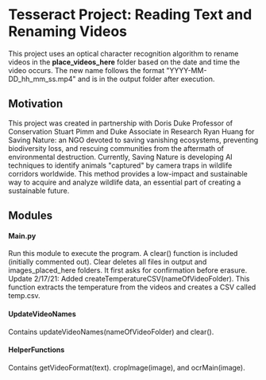# Tesseract Project: Reading Text and Renaming Videos
This project uses an optical character recognition algorithm to rename videos in the **place_videos_here** folder based on the date and time the video occurs.  The new name follows the format "YYYY-MM-DD_hh_mm_ss.mp4" and is in the output folder after execution.

## Motivation
This project was created in partnership with Doris Duke Professor of Conservation Stuart Pimm and Duke Associate in Research Ryan Huang for Saving Nature: an NGO devoted to saving vanishing ecosystems, preventing biodiversity loss, and rescuing communities from the aftermath of environmental destruction.  Currently, Saving Nature is developing AI techniques to identify animals "captured" by camera traps in wildlife corridors worldwide.  This method provides a low-impact and sustainable way to acquire and analyze wildlife data, an essential part of creating a sustainable future.


## Modules 
#### Main.py
Run this module to execute the program.  A clear() function is included (initially commented out).  Clear deletes all files in output and images_placed_here folders. It first asks for confirmation before erasure.  
Update 2/17/21: Added createTemperatureCSV(nameOfVideoFolder).  This function extracts the temperature from the videos and creates a CSV called temp.csv.

#### UpdateVideoNames
Contains updateVideoNames(nameOfVideoFolder) and clear().  

#### HelperFunctions
Contains getVideoFormat(text). cropImage(image), and ocrMain(image).

